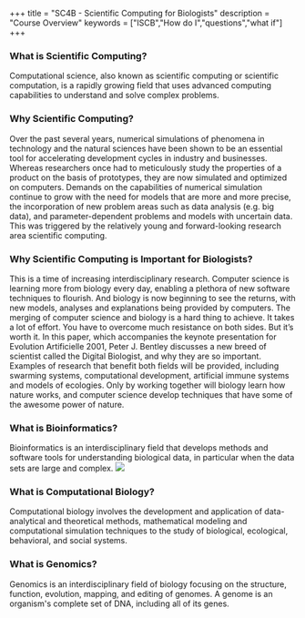 +++
title = "SC4B - Scientific Computing for Biologists"
description = "Course Overview"
keywords = ["ISCB","How do I","questions","what if"]
+++

### What is Scientific Computing?
Computational science, also known as scientific computing or scientific computation, is a rapidly growing field that uses advanced computing capabilities to understand and solve complex problems.

### Why Scientific Computing?
Over the past several years, numerical simulations of phenomena in technology and the natural sciences have been shown to be an essential tool for accelerating development cycles in industry and businesses. Whereas researchers once had to meticulously study the properties of a product on the basis of prototypes, they are now simulated and optimized on computers. Demands on the capabilities of numerical simulation continue to grow with the need for models that are more and more precise, the incorporation of new problem areas such as data analysis (e.g. big data), and parameter-dependent problems and models with uncertain data. This was triggered by the relatively young and forward-looking research area scientific computing.

### Why Scientific Computing is Important for Biologists?
This is a time of increasing interdisciplinary research. Computer science is learning more from biology every day, enabling a plethora of new software techniques to flourish. And biology is now beginning to see the returns, with new models, analyses and explanations being provided by computers. The merging of computer science and biology is a hard thing to achieve. It takes a lot of effort. You have to overcome much resistance on both sides. But it’s worth it. In this paper, which accompanies the keynote presentation for Evolution Artificielle 2001, Peter J. Bentley discusses a new breed of scientist called the Digital Biologist, and why they are so important. Examples of research that benefit both fields will be provided, including swarming systems, computational development, artificial immune systems and models of ecologies. Only by working together will biology learn how nature works, and computer science develop techniques that have some of the awesome power of nature.


### What is Bioinformatics?
Bioinformatics is an interdisciplinary field that develops methods and software tools for understanding biological data, in particular when the data sets are large and complex.
![](/img/bioinformatics.jpeg)

### What is Computational Biology?
Computational biology involves the development and application of data-analytical and theoretical methods, mathematical modeling and computational simulation techniques to the study of biological, ecological, behavioral, and social systems.

### What is Genomics?
Genomics is an interdisciplinary field of biology focusing on the structure, function, evolution, mapping, and editing of genomes. A genome is an organism's complete set of DNA, including all of its genes.

